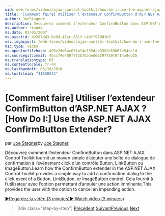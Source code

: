 ```yaml
---
uid: web-forms/videos/ajax-control-toolkit/how-do-i-use-the-aspnet-ajax-confirmbutton-extender
title: '[Comment faire] Utiliser l’extendeur ConfirmButton d’ASP.NET AJAX ? | Microsoft Docs'
author: JoeStagner
description: Découvrez comment l’extendeur ConfirmButton dans ASP.NET AJAX Control Toolkit fournit un moyen simple d’ajouter une boîte de dialogue de confirmation à l’événement click d’un bouton, l...
ms.author: riande
ms.date: 03/05/2007
ms.assetid: 40287d43-6e0d-47ec-881f-c4dff970d1b9
msc.legacyurl: /web-forms/videos/ajax-control-toolkit/how-do-i-use-the-aspnet-ajax-confirmbutton-extender
msc.type: video
ms.openlocfilehash: 490e29d64e07fa24e135dce9389e63b67e54ec1d
ms.sourcegitcommit: 45ac74e400f9f2b7dbded66297730f6f14a4eb25
ms.translationtype: MT
ms.contentlocale: fr-FR
ms.lasthandoff: 08/16/2018
ms.locfileid: "41830942"
---
```

<a name="how-do-i-use-the-aspnet-ajax-confirmbutton-extender"></a><span data-ttu-id="c0238-104">[Comment faire] Utiliser l’extendeur ConfirmButton d’ASP.NET AJAX ?</span><span class="sxs-lookup"><span data-stu-id="c0238-104">[How Do I:] Use the ASP.NET AJAX ConfirmButton Extender?</span></span>
====================
<span data-ttu-id="c0238-105">par [Joe Stagner](https://github.com/JoeStagner)</span><span class="sxs-lookup"><span data-stu-id="c0238-105">by [Joe Stagner](https://github.com/JoeStagner)</span></span>

<span data-ttu-id="c0238-106">Découvrez comment l’extendeur ConfirmButton dans ASP.NET AJAX Control Toolkit fournit un moyen simple d’ajouter une boîte de dialogue de confirmation à l’événement click d’un contrôle Button, LinkButton ou ImageButton.</span><span class="sxs-lookup"><span data-stu-id="c0238-106">Learn how the ConfirmButton extender in the ASP.NET AJAX Control Toolkit provides a simple way to add a confirmation dialog to the click event of a Button, LinkButton, or ImageButton control.</span></span> <span data-ttu-id="c0238-107">Cela fournit à l’utilisateur avec l’option permettant d’annuler une action imminente.</span><span class="sxs-lookup"><span data-stu-id="c0238-107">This provides the user with the option to cancel an impending action.</span></span>

[<span data-ttu-id="c0238-108">&#9654;Regardez la vidéo (3 minutes)</span><span class="sxs-lookup"><span data-stu-id="c0238-108">&#9654; Watch video (3 minutes)</span></span>](https://channel9.msdn.com/Blogs/ASP-NET-Site-Videos/how-do-i-use-the-aspnet-ajax-confirmbutton-extender)

> [!div class="step-by-step"]
> <span data-ttu-id="c0238-109">[Précédent](how-do-i-get-started-with-the-aspnet-ajax-animation-extender-control.md)
> [Suivant](how-do-i-use-the-aspnet-ajax-slider-control.md)</span><span class="sxs-lookup"><span data-stu-id="c0238-109">[Previous](how-do-i-get-started-with-the-aspnet-ajax-animation-extender-control.md)
[Next](how-do-i-use-the-aspnet-ajax-slider-control.md)</span></span>
